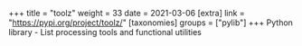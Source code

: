 +++
title = "toolz"
weight = 33
date = 2021-03-06
[extra]
link = "https://pypi.org/project/toolz/"
[taxonomies]
groups = ["pylib"]
+++
Python library - List processing tools and functional utilities

